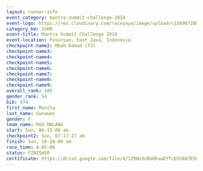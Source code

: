 ```yaml
---
layout: runner-info 
event_category: mantra-summit-challenge-2019 
event-logo: https://res.cloudinary.com/raceyaya/image/upload/v1569072809/logo/mantra-image_segrbx.jpg
category_km: 15KM 
event-title: Mantra Summit Challenge 2019 
event-location: Pasuruan, East Java, Indonesia 
checkpoint-name2: Mbah Kamad (T2) 
checkpoint-name3: 
checkpoint-name4: 
checkpoint-name5: 
checkpoint-name6: 
checkpoint-name7: 
checkpoint-name8: 
checkpoint-name9: 
overall_rank: 185
gender_rank: 54
bib: 974
first_name: Monita
last_name: Gunawan
gender: F
team_name: RGO MALANG
start: Sun, 06-15-00 am
checkpoint2: Sun, 07-17-27 am
finish: Sun, 10-20-06 am
race_time: 4-05-06
status: FINISHER
certificate: https://drive.google.com/file/d/1ZRHzXuBoQkuwDYfcbS5807EXQ-E3Ue7e/view?usp=sharing
---
```

